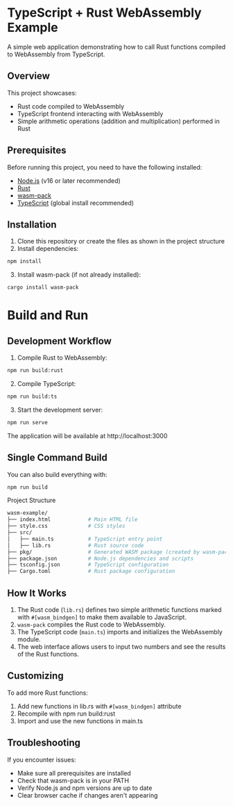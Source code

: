 # TypeScript + Rust WebAssembly Example

A simple web application demonstrating how to call Rust functions compiled to WebAssembly from TypeScript.

## Overview

This project showcases:
- Rust code compiled to WebAssembly
- TypeScript frontend interacting with WebAssembly
- Simple arithmetic operations (addition and multiplication) performed in Rust

## Prerequisites

Before running this project, you need to have the following installed:

- [Node.js](https://nodejs.org/) (v16 or later recommended)
- [Rust](https://www.rust-lang.org/tools/install)
- [wasm-pack](https://rustwasm.github.io/wasm-pack/installer/)
- [TypeScript](https://www.typescriptlang.org/download) (global install recommended)

## Installation

1. Clone this repository or create the files as shown in the project structure
2. Install dependencies:
```bash
npm install
```
3. Install wasm-pack (if not already installed):
```bash
cargo install wasm-pack
```

# Build and Run

## Development Workflow

1. Compile Rust to WebAssembly:
```bash
npm run build:rust
```
2. Compile TypeScript:
```bash
npm run build:ts
```
3. Start the development server:
```bash
npm run serve
```
The application will be available at http://localhost:3000

## Single Command Build
You can also build everything with:
```bash
npm run build
```
Project Structure
```bash
wasm-example/
├── index.html            # Main HTML file
├── style.css             # CSS styles
├── src/
│   ├── main.ts           # TypeScript entry point
│   ├── lib.rs            # Rust source code
├── pkg/                  # Generated WASM package (created by wasm-pack)
├── package.json          # Node.js dependencies and scripts
├── tsconfig.json         # TypeScript configuration
├── Cargo.toml            # Rust package configuration
```

## How It Works
1. The Rust code (`lib.rs`) defines two simple arithmetic functions marked with `#[wasm_bindgen]` to make them available to JavaScript.
2. `wasm-pack` compiles the Rust code to WebAssembly.
3. The TypeScript code (`main.ts`) imports and initializes the WebAssembly module.
4. The web interface allows users to input two numbers and see the results of the Rust functions.

## Customizing
To add more Rust functions:
1. Add new functions in lib.rs with `#[wasm_bindgen]` attribute
2. Recompile with npm run build:rust
3. Import and use the new functions in main.ts

## Troubleshooting
If you encounter issues:
- Make sure all prerequisites are installed
- Check that wasm-pack is in your PATH
- Verify Node.js and npm versions are up to date
- Clear browser cache if changes aren't appearing